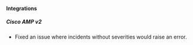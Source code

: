 
#### Integrations
##### Cisco AMP v2
- Fixed an issue where incidents without severities would raise an error.
